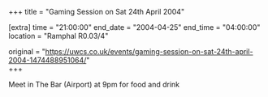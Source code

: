+++
title = "Gaming Session on Sat 24th April 2004"

[extra]
time = "21:00:00"
end_date = "2004-04-25"
end_time = "04:00:00"
location = "Ramphal R0.03/4"

original = "https://uwcs.co.uk/events/gaming-session-on-sat-24th-april-2004-1474488951064/"    
+++

Meet in The Bar (Airport) at 9pm for food and drink

